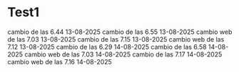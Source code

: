 # Test1
cambio de las 6.44 13-08-2025
cambio de las 6.55 13-08-2025
cambio web  de las 7.03 13-08-2025
cambio de las 7.15 13-08-2025
cambio web  de las 7.12 13-08-2025
cambio de las 6.29 14-08-2025
cambio de las 6.58 14-08-2025
cambio web  de las 7.03 14-08-2025
cambio de las 7.17 14-08-2025
cambio web  de las 7.16 14-08-2025
